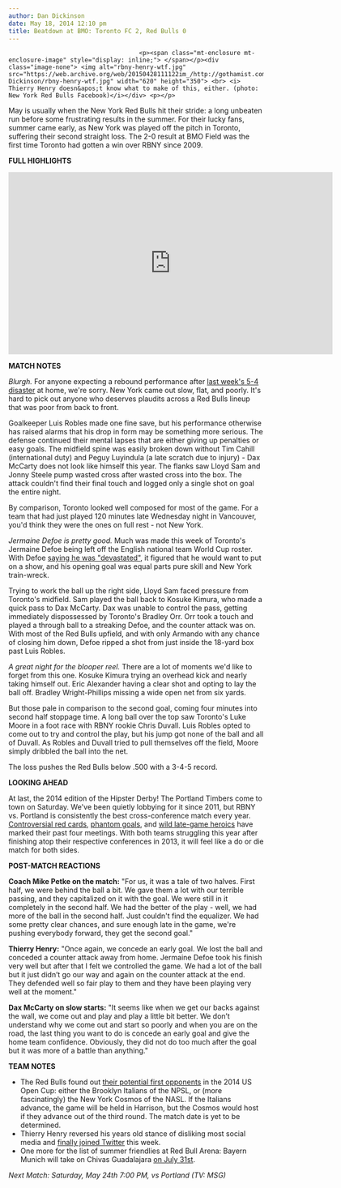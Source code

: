 ```yaml
---
author: Dan Dickinson
date: May 18, 2014 12:10 pm
title: Beatdown at BMO: Toronto FC 2, Red Bulls 0
---
```


	
										<p><span class="mt-enclosure mt-enclosure-image" style="display: inline;"> </span></p><div class="image-none"> <img alt="rbny-henry-wtf.jpg" src="https://web.archive.org/web/20150428111122im_/http://gothamist.com/attachments/Dan Dickinson/rbny-henry-wtf.jpg" width="620" height="350"> <br> <i> Thierry Henry doesn&apos;t know what to make of this, either. (photo: New York Red Bulls Facebook)</i></div> <p></p>

<p>May is usually when the New York Red Bulls hit their stride: a long unbeaten run before some frustrating results in the summer. For their lucky fans, summer came early, as New York was played off the pitch in Toronto, suffering their second straight loss. The 2-0 result at BMO Field was the first time Toronto had gotten a win over RBNY since 2009.</p>

<p><strong>FULL HIGHLIGHTS</strong></p>

<p><iframe width="640" height="360" src="https://web.archive.org/web/20150428111122if_/http://www.youtubeembedgoeshere.com/" frameborder="0" allowfullscreen></iframe></p>

<p><strong>MATCH NOTES</strong></p>

<p><em>Blurgh.</em> For anyone expecting a rebound performance after <a href="https://web.archive.org/web/20150428111122/http://gothamist.com/2014/05/11/a_frustrating_classic_red_bulls_4_c.php">last week&apos;s 5-4 disaster</a> at home, we&apos;re sorry. New York came out slow, flat, and poorly. It&apos;s hard to pick out anyone who deserves plaudits across a Red Bulls lineup that was poor from back to front.</p>

<p>Goalkeeper Luis Robles made one fine save, but his performance otherwise has raised alarms that his drop in form may be something more serious. The defense continued their mental lapses that are either giving up penalties or easy goals. The midfield spine was easily broken down without Tim Cahill (international duty) and Peguy Luyindula (a late scratch due to injury) - Dax McCarty does not look like himself this year. The flanks saw Lloyd Sam and Jonny Steele pump wasted cross after wasted cross into the box. The attack couldn&apos;t find their final touch and logged only a single shot on goal the entire night.</p>

<p>By comparison, Toronto looked well composed for most of the game. For a team that had just played 120 minutes late Wednesday night in Vancouver, you&apos;d think they were the ones on full rest - not New York.</p>

<p><em>Jermaine Defoe is pretty good.</em> Much was made this week of Toronto&apos;s Jermaine Defoe being left off the English national team World Cup roster. With Defoe <a href="https://web.archive.org/web/20150428111122/http://www.bbc.com/sport/0/football/27389961">saying he was &quot;devastated&quot;</a>, it figured that he would want to put on a show, and his opening goal was equal parts pure skill and New York train-wreck.</p>

<p>Trying to work the ball up the right side, Lloyd Sam faced pressure from Toronto&apos;s midfield. Sam played the ball back to Kosuke Kimura, who made a quick pass to Dax McCarty. Dax was unable to control the pass, getting immediately dispossessed by Toronto&apos;s Bradley Orr. Orr took a touch and played a through ball to a streaking Defoe, and the counter attack was on. With most of the Red Bulls upfield, and with only Armando with any chance of closing him down, Defoe ripped a shot from just inside the 18-yard box past Luis Robles.</p>

<p><script height="433px" width="770px" src="https://web.archive.org/web/20150428111122js_/http://player.ooyala.com/iframe.js#ec=Mwa294bTqdb84VIGPQzeHNH9axODn9y4&amp;pbid=403636afd0bc4debb836bf917bdf5d28"></script></p>

<p><em>A great night for the blooper reel.</em> There are a lot of moments we&apos;d like to forget from this one. Kosuke Kimura trying an overhead kick and nearly taking himself out. Eric Alexander having a clear shot and opting to lay the ball off. Bradley Wright-Phillips missing a wide open net from six yards.</p>

<p>But those pale in comparison to the second goal, coming four minutes into second half stoppage time. A long ball over the top saw Toronto&apos;s Luke Moore in a foot race with RBNY rookie Chris Duvall. Luis Robles opted to come out to try and control the play, but his jump got none of the ball and all of Duvall. As Robles and Duvall tried to pull themselves off the field, Moore simply dribbled the ball into the net.</p>

<p><script height="433px" width="770px" src="https://web.archive.org/web/20150428111122js_/http://player.ooyala.com/iframe.js#ec=BrMXB4bTrtVF81qFGP0EZpY3PNQk9a1c&amp;pbid=403636afd0bc4debb836bf917bdf5d28"></script></p>

<p>The loss pushes the Red Bulls below .500 with a 3-4-5 record.</p>

<p><strong>LOOKING AHEAD</strong></p>

<p>At last, the 2014 edition of the Hipster Derby! The Portland Timbers come to town on Saturday. We&apos;ve been quietly lobbying for it since 2011, but RBNY vs. Portland is consistently the best cross-conference match every year. <a href="https://web.archive.org/web/20150428111122/http://gothamist.com/2011/09/25/rbny_downs_portland_without_rafa_ma.php">Controversial red cards</a>, <a href="https://web.archive.org/web/20150428111122/http://gothamist.com/2012/08/20/red_bulls_battle_back_to_topple_tim.php">phantom goals</a>, and <a href="https://web.archive.org/web/20150428111122/http://gothamist.com/2013/03/04/red_bulls_open_2013_with_wild_3-3_d.php">wild late-game heroics</a> have marked their past four meetings. With both teams struggling this year after finishing atop their respective conferences in 2013, it will feel like a do or die match for both sides.</p>

<p><strong>POST-MATCH REACTIONS</strong></p>

<p><strong>Coach Mike Petke on the match:</strong> &quot;For us, it was a tale of two halves. First half, we were behind the ball a bit. We gave them a lot with our terrible passing, and they capitalized on it with the goal. We were still in it completely in the second half. We had the better of the play - well, we had more of the ball in the second half. Just couldn&apos;t find the equalizer. We had some pretty clear chances, and sure enough late in the game, we&apos;re pushing everybody forward, they get the second goal.&quot;</p>

<p><strong>Thierry Henry:</strong> &quot;Once again, we concede an early goal. We lost the ball and conceded a counter attack away from home. Jermaine Defoe took his finish very well but after that I felt we controlled the game. We had a lot of the ball but it just didn&#x2019;t go our way and again on the counter attack at the end. They defended well so fair play to them and they have been playing very well at the moment.&quot;</p>

<p><strong>Dax McCarty on slow starts:</strong> &quot;It seems like when we get our backs against the wall, we come out and play and play a little bit better. We don&#x2019;t understand why we come out and start so poorly and when you are on the road, the last thing you want to do is concede an early goal and give the home team confidence. Obviously, they did not do too much after the goal but it was more of a battle than anything.&quot;</p>

<p><strong>TEAM NOTES</strong></p>

<ul>
<li>The Red Bulls found out <a href="https://web.archive.org/web/20150428111122/http://www.ussoccer.com/stories/2014/05/16/13/29/140516-usoc-fourth-round-pairings">their potential first opponents</a> in the 2014 US Open Cup: either the Brooklyn Italians of the NPSL, or (more fascinatingly) the New York Cosmos of the NASL. If the Italians advance, the game will be held in Harrison, but the Cosmos would host if they advance out of the third round. The match date is yet to be determined.
</li><li>Thierry Henry reversed his years old stance of disliking most social media and <a href="https://web.archive.org/web/20150428111122/http://twitter.com/ThierryHenry">finally joined Twitter</a> this week.
</li><li>One more for the list of summer friendlies at Red Bull Arena: Bayern Munich will take on Chivas Guadalajara <a href="https://web.archive.org/web/20150428111122/http://www.newyorkredbulls.com/news/2014/05/friendly-chivas-guadalajara-face-fc-bayern-munich-july-31-red-bull-arena">on July 31st</a>.</li>
</ul>

<p><em>Next Match: Saturday, May 24th 7:00 PM, vs Portland (TV: MSG)</em></p>					
										
									
				